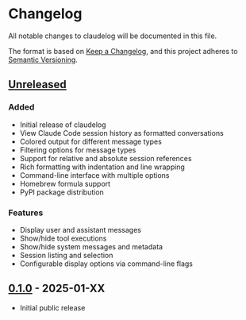 # Changelog

All notable changes to claudelog will be documented in this file.

The format is based on [Keep a Changelog](https://keepachangelog.com/en/1.0.0/),
and this project adheres to [Semantic Versioning](https://semver.org/spec/v2.0.0.html).

## [Unreleased]

### Added
- Initial release of claudelog
- View Claude Code session history as formatted conversations
- Colored output for different message types
- Filtering options for message types
- Support for relative and absolute session references
- Rich formatting with indentation and line wrapping
- Command-line interface with multiple options
- Homebrew formula support
- PyPI package distribution

### Features
- Display user and assistant messages
- Show/hide tool executions
- Show/hide system messages and metadata
- Session listing and selection
- Configurable display options via command-line flags

## [0.1.0] - 2025-01-XX

- Initial public release

[Unreleased]: https://github.com/lpasqualis/claudelog/compare/v0.1.0...HEAD
[0.1.0]: https://github.com/lpasqualis/claudelog/releases/tag/v0.1.0